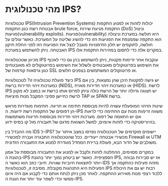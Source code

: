 # מהי טכנולוגית IPS?

טכנולוגיות IPS(Intrusion Prevention Systems) יכולות לזהות או למנוע התקפות אבטחת רשת כגון התקפות brute force, התקפות מניעת שירות (DoS) וניצול פגיעות(vulnerability exploits). פגיעות(vulnerability) היא חולשה במערכת וניצולה הוא התקפה שממנפת את הפגיעות הזו כדי להשיג שליטה על המערכת. כאשר עולים על חולשה, לתוקפים יש חלון הזדמנויות מוגבל לנצל את הפגיעות הזו לפני החלת תיקון האבטחה. ניתן להשתמש במערכת IPS במקרים אלה כדי לחסום במהירות התקפות אלו.

מכיוון שטכנולוגיות IPS עוקבות אחר זרימות פקטות, ניתן להשתמש בהן גם כדי לאכוף את השימוש בפרוטוקולים מאובטחים ולשלול את השימוש בפרוטוקולים לא מאובטחים כגון גרסאות קודמות של SSL או פרוטוקולים המשתמשים בצפנים חלשים.

כיצד פועלת טכנולוגיה זו?
לטכנולוגיות IPS יש גישה לפקטות היכן שהן נמצאות, בין אם כמערכות זיהוי חדירות ברשת (NIDS), או כמערכות זיהוי חדירות מארח (HIDS). לרשת IPS יש תצוגה גדולה יותר של הרשת כולה וניתן לפרוס אותו ברשת או במצב לא מקוון לרשת כחיישן פסיבי המקבל מנות מיציאת TAP או SPAN ברשת.

שיטת הזיהוי המופעלת עשויה להיות מבוססת חתימה או חריגה. חתימות מוגדרות מראש הן דפוסים של התקפות רשת ידועות. ה-IPS משווה זרימות מנות עם החתימה כדי לראות אם יש התאמה של דפוס. מערכות זיהוי חדירות מבוססות חריגות משתמשות בהיוריסטיקה כדי לזהות איומים, למשל השוואת מדגם של תעבורה מול קו בסיס ידוע.

מה ההבדל בין IDS ל-IPS?
יישומים מוקדמים של הטכנולוגיה נפרסו במצב איתור על מכשירי אבטחה ייעודיים. ככל שהטכנולוגיה התבגרה ועברה למכשירי Firewall או UTM משולבים של הדור הבא, פעולת ברירת המחדל מוגדרת למנוע את התעבורה הזדונית.



במקרים מסוימים, ההחלטה לזהות ולקבל או למנוע את התעבורה מבוססת על אמון בהגנת ה-IPS הספציפית. כאשר יש ביטחון נמוך יותר בהגנת IPS, אז יש סבירות גבוהה יותר לתוצאות חיוביות שגויות. חיובי כוזב הוא כאשר ה-IDS מזהה פעילות כהתקפה אך הפעילות היא התנהגות מקובלת. מסיבה זו, לטכנולוגיות IPS רבות יש גם את היכולת ללכוד רצפי מנות מאירוע ההתקפה. לאחר מכן ניתן לנתח אותם כדי לקבוע אם היה איום ממשי וכדי לשפר עוד יותר את הגנת ה-IPS.
